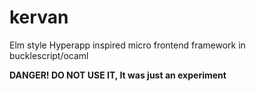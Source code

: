 # kervan
Elm style Hyperapp inspired micro frontend framework in bucklescript/ocaml

**DANGER! DO NOT USE IT, It was just an experiment**
